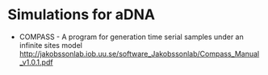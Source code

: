 # Simulations for aDNA
* COMPASS - A program for generation time serial samples under an infinite sites model  
http://jakobssonlab.iob.uu.se/software_Jakobssonlab/Compass_Manual_v1.0.1.pdf
